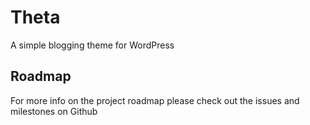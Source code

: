 Theta
=====

A simple blogging theme for WordPress

Roadmap
--------

For more info on the project roadmap please check out the issues and milestones on Github